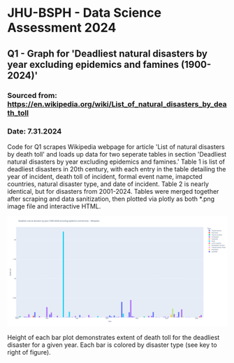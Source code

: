 # JHU-BSPH - Data Science Assessment 2024

## Q1 - Graph for 'Deadliest natural disasters by year excluding epidemics and famines (1900-2024)'
### Sourced from: https://en.wikipedia.org/wiki/List_of_natural_disasters_by_death_toll
### Date: 7.31.2024

Code for Q1 scrapes Wikipedia webpage for article 'List of natural disasters by death toll' and loads up data for two seperate tables in section 'Deadliest natural disasters by year excluding epidemics and famines.' Table 1 is list of deadliest disasters in 20th century, with each entry in the table detailing the year of incident, death toll of incident, formal event name, imapcted countries, natural disaster type, and date of incident. Table 2 is nearly identical, but for disasters from 2001-2024. Tables were merged together after scraping and data sanitization, then plotted via plotly as both *.png image file and interactive HTML.

![Bar plot visually shows data derived from scraped tables](https://github.com/meucciilunga/biostats-datasci-assessment-2024/blob/master/Q1/results/data-sci-q1-graph.png)

Height of each bar plot demonstrates extent of death toll for the deadliest disaster for a given year. Each bar is colored by disaster type (see key to right of figure).
